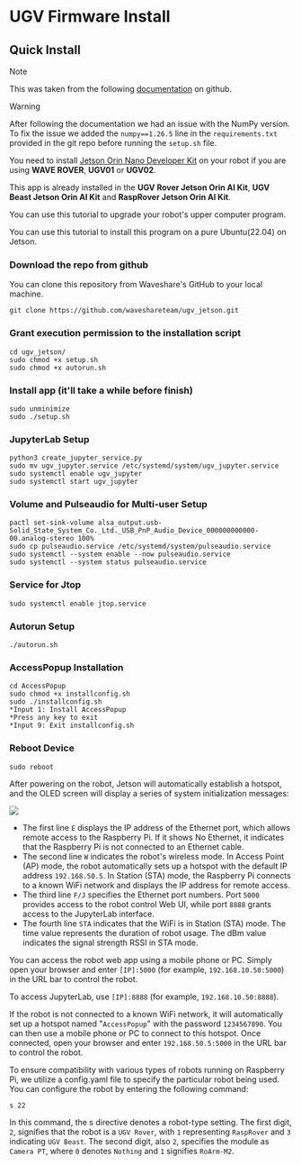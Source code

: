 # UGV Firmware Install

## Quick Install
 > [!NOTE]
 > This was taken from the following [documentation](https://github.com/waveshareteam/ugv_jetson) on github.

> [!WARNING]
> After following the documentation we had an issue with the NumPy version. To fix the issue we added the ``numpy==1.26.5`` line in the ``requirements.txt`` provided in the git repo before running the ``setup.sh`` file.

You need to install [Jetson Orin Nano Developer Kit](https://www.waveshare.com/jetson-orin-nano-dev-kit.htm) on your robot if you are using **WAVE ROVER**, **UGV01** or **UGV02**.  

This app is already installed in the **UGV Rover Jetson Orin AI Kit**, **UGV Beast Jetson Orin AI Kit** and **RaspRover Jetson Orin AI Kit**.  

You can use this tutorial to upgrade your robot's upper computer program.  

You can use this tutorial to install this program on a pure Ubuntu(22.04) on Jetson.  


### Download the repo from github

You can clone this repository from Waveshare's GitHub to your local machine.

    git clone https://github.com/waveshareteam/ugv_jetson.git
### Grant execution permission to the installation script
    cd ugv_jetson/
    sudo chmod +x setup.sh
    sudo chmod +x autorun.sh
### Install app (it'll take a while before finish)
    sudo unminimize
    sudo ./setup.sh
### JupyterLab Setup
    python3 create_jupyter_service.py
    sudo mv ugv_jupyter.service /etc/systemd/system/ugv_jupyter.service
    sudo systemctl enable ugv_jupyter
    sudo systemctl start ugv_jupyter
### Volume and Pulseaudio for Multi-user Setup
    pactl set-sink-volume alsa_output.usb-Solid_State_System_Co._Ltd._USB_PnP_Audio_Device_000000000000-00.analog-stereo 100%
    sudo cp pulseaudio.service /etc/systemd/system/pulseaudio.service
    sudo systemctl --system enable --now pulseaudio.service
    sudo systemctl --system status pulseaudio.service
### Service for Jtop
    sudo systemctl enable jtop.service
### Autorun Setup
    ./autorun.sh
### AccessPopup Installation
    cd AccessPopup
    sudo chmod +x installconfig.sh
    sudo ./installconfig.sh
    *Input 1: Install AccessPopup
    *Press any key to exit
    *Input 9: Exit installconfig.sh
### Reboot Device
    sudo reboot

After powering on the robot, Jetson will automatically establish a hotspot, and the OLED screen will display a series of system initialization messages:  

![](./media/RaspRover-LED-screen.png)
- The first line `E` displays the IP address of the Ethernet port, which allows remote access to the Raspberry Pi. If it shows No Ethernet, it indicates that the Raspberry Pi is not connected to an Ethernet cable.
- The second line `W` indicates the robot's wireless mode. In Access Point (AP) mode, the robot automatically sets up a hotspot with the default IP address `192.168.50.5`. In Station (STA) mode, the Raspberry Pi connects to a known WiFi network and displays the IP address for remote access.
- The third line `F/J` specifies the Ethernet port numbers. Port `5000` provides access to the robot control Web UI, while port `8888` grants access to the JupyterLab interface.
- The fourth line `STA` indicates that the WiFi is in Station (STA) mode. The time value represents the duration of robot usage. The dBm value indicates the signal strength RSSI in STA mode.  


You can access the robot web app using a mobile phone or PC. Simply open your browser and enter `[IP]:5000` (for example, `192.168.10.50:5000`) in the URL bar to control the robot.  

To access JupyterLab, use `[IP]:8888` (for example, `192.168.10.50:8888`).  

If the robot is not connected to a known WiFi network, it will automatically set up a hotspot named "`AccessPopup`" with the password `1234567890`. You can then use a mobile phone or PC to connect to this hotspot. Once connected, open your browser and enter `192.168.50.5:5000` in the URL bar to control the robot.  

To ensure compatibility with various types of robots running on Raspberry Pi, we utilize a config.yaml file to specify the particular robot being used. You can configure the robot by entering the following command:

    s 22

In this command, the s directive denotes a robot-type setting. The first digit, `2`, signifies that the robot is a `UGV Rover`, with `1` representing `RaspRover` and `3` indicating `UGV Beast`. The second digit, also `2`, specifies the module as `Camera PT`, where `0` denotes `Nothing` and `1` signifies `RoArm-M2`.  
